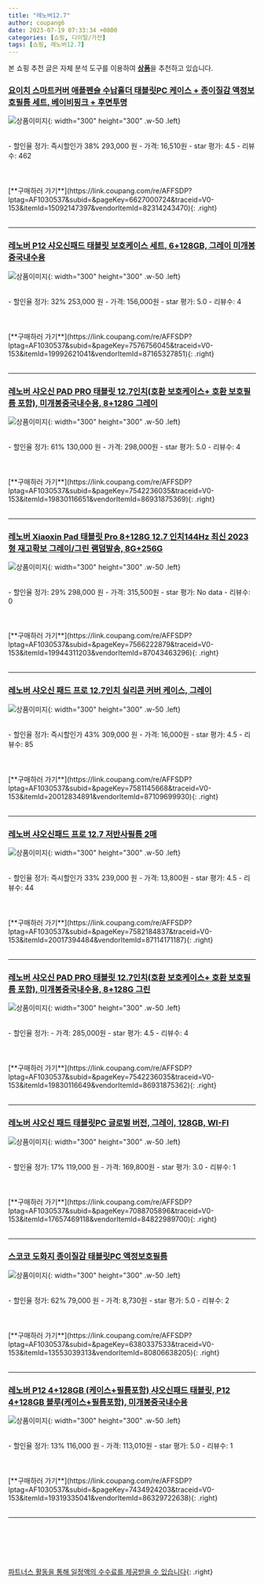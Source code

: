 ```yaml
---
title: "레노버12.7"
author: coupang6
date: 2023-07-19 07:33:34 +0800
categories: [쇼핑, 디이털/가전]
tags: [쇼핑, 레노버12.7]
---
```


본 쇼핑 추천 글은 자체 분석 도구를 이용하여 [**상품**](https://link.coupang.com/a/bao1ui)을 추천하고 있습니다.

### [요이치 스마트커버 애플펜슬 수납홀더 태블릿PC 케이스 + 종이질감 액정보호필름 세트, 베이비핑크 + 후면투명](https://link.coupang.com/re/AFFSDP?lptag=AF1030537&subid=&pageKey=6627000724&traceid=V0-153&itemId=15092147397&vendorItemId=82314243470)

![상품이미지](https://thumbnail6.coupangcdn.com/thumbnails/remote/230x230ex/image/retail/images/3141321513944253-0d039625-4ac3-4edd-8a77-7957f26c6107.jpg){: width="300" height="300" .w-50 .left}


<br>
- 할인율 정가: 즉시할인가 38%  293,000   원
- 가격: 16,510원
- star 평가: 4.5
- 리뷰수: 462
<br>
<br>
<br>
<br>
[**구매하러 가기**](https://link.coupang.com/re/AFFSDP?lptag=AF1030537&subid=&pageKey=6627000724&traceid=V0-153&itemId=15092147397&vendorItemId=82314243470){: .right}
<br>
<br>

---

### [레노버 P12 샤오신패드 태블릿 보호케이스 세트, 6+128GB, 그레이 미개봉중국내수용](https://link.coupang.com/re/AFFSDP?lptag=AF1030537&subid=&pageKey=7576756045&traceid=V0-153&itemId=19992621041&vendorItemId=87165327851)

![상품이미지](https://thumbnail8.coupangcdn.com/thumbnails/remote/230x230ex/image/vendor_inventory/19f5/58f3736c8a41e017b8d2aa5bb81a96cfbbcc39dbcedd601ba5af76917fb4.jpg){: width="300" height="300" .w-50 .left}


<br>
- 할인율 정가: 32%  253,000   원
- 가격: 156,000원
- star 평가: 5.0
- 리뷰수: 4
<br>
<br>
<br>
<br>
[**구매하러 가기**](https://link.coupang.com/re/AFFSDP?lptag=AF1030537&subid=&pageKey=7576756045&traceid=V0-153&itemId=19992621041&vendorItemId=87165327851){: .right}
<br>
<br>

---

### [레노버 샤오신 PAD PRO 태블릿 12.7인치(호환 보호케이스+ 호환 보호필름 포함), 미개봉중국내수용, 8+128G 그레이](https://link.coupang.com/re/AFFSDP?lptag=AF1030537&subid=&pageKey=7542236035&traceid=V0-153&itemId=19830116651&vendorItemId=86931875369)

![상품이미지](https://thumbnail6.coupangcdn.com/thumbnails/remote/230x230ex/image/vendor_inventory/a0ef/67f2019cf31380b6476e2d5f9cc66896f08b464a497c2ff37c283a80bf96.png){: width="300" height="300" .w-50 .left}


<br>
- 할인율 정가: 61%  130,000   원
- 가격: 298,000원
- star 평가: 5.0
- 리뷰수: 4
<br>
<br>
<br>
<br>
[**구매하러 가기**](https://link.coupang.com/re/AFFSDP?lptag=AF1030537&subid=&pageKey=7542236035&traceid=V0-153&itemId=19830116651&vendorItemId=86931875369){: .right}
<br>
<br>

---

### [레노버 Xiaoxin Pad 태블릿 Pro 8+128G 12.7 인치144Hz 최신 2023형 재고확보 그레이/그린 램덤발송, 8G+256G](https://link.coupang.com/re/AFFSDP?lptag=AF1030537&subid=&pageKey=7566222879&traceid=V0-153&itemId=19944311203&vendorItemId=87043463296)

![상품이미지](https://thumbnail8.coupangcdn.com/thumbnails/remote/230x230ex/image/vendor_inventory/1b31/1873ad3668d96caff904c99591ec965a739b8cb1703bc6d7df5fdfb349ce.jpg){: width="300" height="300" .w-50 .left}


<br>
- 할인율 정가: 29%  298,000   원
- 가격: 315,500원
- star 평가: No data
- 리뷰수: 0
<br>
<br>
<br>
<br>
[**구매하러 가기**](https://link.coupang.com/re/AFFSDP?lptag=AF1030537&subid=&pageKey=7566222879&traceid=V0-153&itemId=19944311203&vendorItemId=87043463296){: .right}
<br>
<br>

---

### [레노버 샤오신 패드 프로 12.7인치 실리콘 커버 케이스, 그레이](https://link.coupang.com/re/AFFSDP?lptag=AF1030537&subid=&pageKey=7581145668&traceid=V0-153&itemId=20012834891&vendorItemId=87109699930)

![상품이미지](https://thumbnail9.coupangcdn.com/thumbnails/remote/230x230ex/image/vendor_inventory/5c53/d89a7e0deed27485060db027365585f30cc01b278b45c05e56aeebd1ac62.jpg){: width="300" height="300" .w-50 .left}


<br>
- 할인율 정가: 즉시할인가 43%  309,000   원
- 가격: 16,000원
- star 평가: 4.5
- 리뷰수: 85
<br>
<br>
<br>
<br>
[**구매하러 가기**](https://link.coupang.com/re/AFFSDP?lptag=AF1030537&subid=&pageKey=7581145668&traceid=V0-153&itemId=20012834891&vendorItemId=87109699930){: .right}
<br>
<br>

---

### [레노버 샤오신패드 프로 12.7 저반사필름 2매](https://link.coupang.com/re/AFFSDP?lptag=AF1030537&subid=&pageKey=7582184837&traceid=V0-153&itemId=20017394484&vendorItemId=87114171187)

![상품이미지](https://thumbnail8.coupangcdn.com/thumbnails/remote/230x230ex/image/vendor_inventory/1036/693b2e3720c2e56d677f8bcbddadc92ad7cbb4ff35e69c2a52e00e82580d.jpg){: width="300" height="300" .w-50 .left}


<br>
- 할인율 정가: 즉시할인가 33%  239,000   원
- 가격: 13,800원
- star 평가: 4.5
- 리뷰수: 44
<br>
<br>
<br>
<br>
[**구매하러 가기**](https://link.coupang.com/re/AFFSDP?lptag=AF1030537&subid=&pageKey=7582184837&traceid=V0-153&itemId=20017394484&vendorItemId=87114171187){: .right}
<br>
<br>

---

### [레노버 샤오신 PAD PRO 태블릿 12.7인치(호환 보호케이스+ 호환 보호필름 포함), 미개봉중국내수용, 8+128G 그린](https://link.coupang.com/re/AFFSDP?lptag=AF1030537&subid=&pageKey=7542236035&traceid=V0-153&itemId=19830116649&vendorItemId=86931875362)

![상품이미지](https://thumbnail6.coupangcdn.com/thumbnails/remote/230x230ex/image/vendor_inventory/a0ef/67f2019cf31380b6476e2d5f9cc66896f08b464a497c2ff37c283a80bf96.png){: width="300" height="300" .w-50 .left}


<br>
- 할인율 정가: 
- 가격: 285,000원
- star 평가: 4.5
- 리뷰수: 4
<br>
<br>
<br>
<br>
[**구매하러 가기**](https://link.coupang.com/re/AFFSDP?lptag=AF1030537&subid=&pageKey=7542236035&traceid=V0-153&itemId=19830116649&vendorItemId=86931875362){: .right}
<br>
<br>

---

### [레노버 샤오신 패드 태블릿PC 글로벌 버전, 그레이, 128GB, WI-FI](https://link.coupang.com/re/AFFSDP?lptag=AF1030537&subid=&pageKey=7088705896&traceid=V0-153&itemId=17657469118&vendorItemId=84822989700)

![상품이미지](https://thumbnail6.coupangcdn.com/thumbnails/remote/230x230ex/image/vendor_inventory/567e/0a33f39cf1f348288c6575627dd0198fef16f6c848c033d47b782999ec59.jpg){: width="300" height="300" .w-50 .left}


<br>
- 할인율 정가: 17%  119,000   원
- 가격: 169,800원
- star 평가: 3.0
- 리뷰수: 1
<br>
<br>
<br>
<br>
[**구매하러 가기**](https://link.coupang.com/re/AFFSDP?lptag=AF1030537&subid=&pageKey=7088705896&traceid=V0-153&itemId=17657469118&vendorItemId=84822989700){: .right}
<br>
<br>

---

### [스코코 도화지 종이질감 태블릿PC 액정보호필름](https://link.coupang.com/re/AFFSDP?lptag=AF1030537&subid=&pageKey=6380337533&traceid=V0-153&itemId=13553039313&vendorItemId=80806638205)

![상품이미지](https://thumbnail9.coupangcdn.com/thumbnails/remote/230x230ex/image/retail/images/2022/03/07/15/0/3ebc98fc-6ab2-44f5-bc21-a46e414e707d.jpg){: width="300" height="300" .w-50 .left}


<br>
- 할인율 정가: 62%  79,000   원
- 가격: 8,730원
- star 평가: 5.0
- 리뷰수: 2
<br>
<br>
<br>
<br>
[**구매하러 가기**](https://link.coupang.com/re/AFFSDP?lptag=AF1030537&subid=&pageKey=6380337533&traceid=V0-153&itemId=13553039313&vendorItemId=80806638205){: .right}
<br>
<br>

---

### [레노버 P12 4+128GB (케이스+필름포함) 샤오신패드 태블릿, P12 4+128GB 블루(케이스+필름포함), 미개봉중국내수용](https://link.coupang.com/re/AFFSDP?lptag=AF1030537&subid=&pageKey=7434924203&traceid=V0-153&itemId=19319335041&vendorItemId=86329722638)

![상품이미지](https://thumbnail6.coupangcdn.com/thumbnails/remote/230x230ex/image/vendor_inventory/c4f9/401d4ad69637b6c5ace879090801c1310e4e530884110f5e97ed644e23e1.png){: width="300" height="300" .w-50 .left}


<br>
- 할인율 정가: 13%  116,000   원
- 가격: 113,010원
- star 평가: 5.0
- 리뷰수: 1
<br>
<br>
<br>
<br>
[**구매하러 가기**](https://link.coupang.com/re/AFFSDP?lptag=AF1030537&subid=&pageKey=7434924203&traceid=V0-153&itemId=19319335041&vendorItemId=86329722638){: .right}
<br>
<br>

---
<br><br><br><br><br> [파트너스 활동을 통해 일정액의 수수료를 제공받을 수 있습니다](https://link.coupang.com/a/bao1ui){: .right}